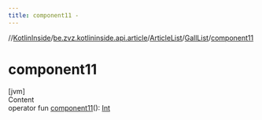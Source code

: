 ```yaml
---
title: component11 -
---
```

//[KotlinInside](../../../index.md)/[be.zvz.kotlininside.api.article](../../index.md)/[ArticleList](../index.md)/[GallList](index.md)/[component11](component11.md)



# component11  
[jvm]  
Content  
operator fun [component11](component11.md)(): [Int](https://kotlinlang.org/api/latest/jvm/stdlib/kotlin/-int/index.html)  



